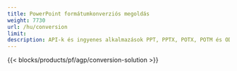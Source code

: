 ```yaml
---
title: PowerPoint formátumkonverziós megoldás
weight: 7730
url: /hu/conversion
limit: 
description: API-k és ingyenes alkalmazások PPT, PPTX, POTX, POTM és ODP fájlformátumok konvertálásához
---
```


{{< blocks/products/pf/agp/conversion-solution >}} 